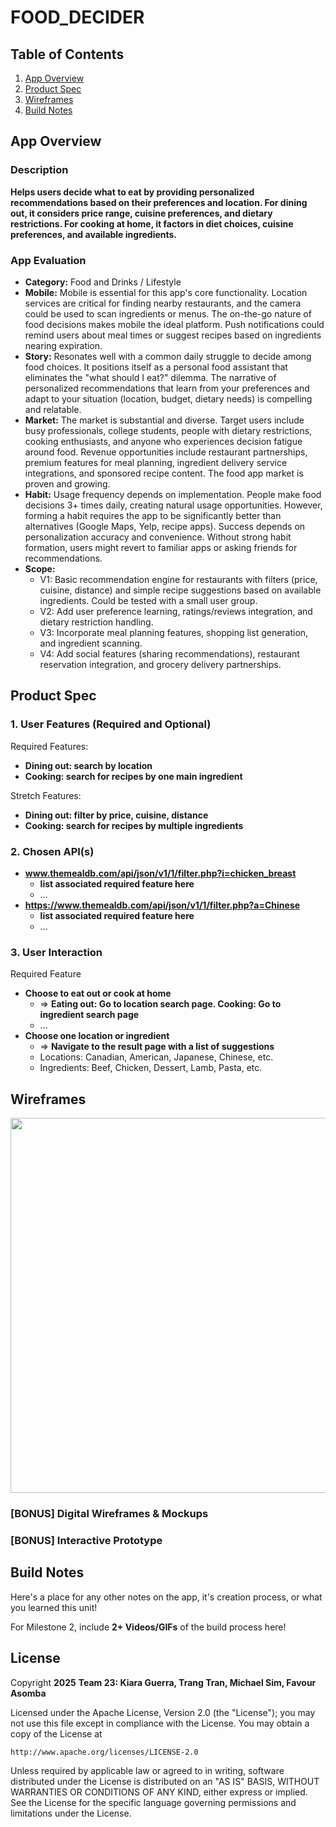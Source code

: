 # **FOOD_DECIDER**

## Table of Contents

1. [App Overview](#App-Overview)
1. [Product Spec](#Product-Spec)
1. [Wireframes](#Wireframes)
1. [Build Notes](#Build-Notes)

## App Overview

### Description 

**Helps users decide what to eat by providing personalized recommendations based on their preferences and location. For dining out, it considers price range, cuisine preferences, and dietary restrictions. For cooking at home, it factors in diet choices, cuisine preferences, and available ingredients.**

### App Evaluation

<!-- Evaluation of your app across the following attributes -->

- **Category:** Food and Drinks / Lifestyle
- **Mobile:** Mobile is essential for this app's core functionality. Location services are critical for finding nearby restaurants, and the camera could be used to scan ingredients or menus. The on-the-go nature of food decisions makes mobile the ideal platform. Push notifications could remind users about meal times or suggest recipes based on ingredients nearing expiration.
- **Story:** Resonates well with a common daily struggle to decide among food choices. It positions itself as a personal food assistant that eliminates the "what should I eat?" dilemma. The narrative of personalized recommendations that learn from your preferences and adapt to your situation (location, budget, dietary needs) is compelling and relatable.
- **Market:** The market is substantial and diverse. Target users include busy professionals, college students, people with dietary restrictions, cooking enthusiasts, and anyone who experiences decision fatigue around food. Revenue opportunities include restaurant partnerships, premium features for meal planning, ingredient delivery service integrations, and sponsored recipe content. The food app market is proven and growing.
- **Habit:** Usage frequency depends on implementation. People make food decisions 3+ times daily, creating natural usage opportunities. However, forming a habit requires the app to be significantly better than alternatives (Google Maps, Yelp, recipe apps). Success depends on personalization accuracy and convenience. Without strong habit formation, users might revert to familiar apps or asking friends for recommendations.
- **Scope:** 
    - V1: Basic recommendation engine for restaurants with filters (price, cuisine, distance) and simple recipe suggestions based on available ingredients. Could be tested with a small user group.
    - V2: Add user preference learning, ratings/reviews integration, and dietary restriction handling.
    - V3: Incorporate meal planning features, shopping list generation, and ingredient scanning.
    - V4: Add social features (sharing recommendations), restaurant reservation integration, and grocery delivery partnerships.

## Product Spec

### 1. User Features (Required and Optional)

Required Features:
<!-- V1: Basic recommendation engine for restaurants with filters (price, cuisine, distance) and simple recipe suggestions based on available ingredients. Could be tested with a small user group. -->

- **Dining out: search by location**
- **Cooking: search for recipes by one main ingredient**

Stretch Features:

- **Dining out: filter by price, cuisine, distance**
- **Cooking: search for recipes by multiple ingredients**

### 2. Chosen API(s)

- **www.themealdb.com/api/json/v1/1/filter.php?i=chicken_breast**
  - **list associated required feature here**
  - ...
- **https://www.themealdb.com/api/json/v1/1/filter.php?a=Chinese**
  - **list associated required feature here**
  - ...

### 3. User Interaction

Required Feature

- **Choose to eat out or cook at home**
  - => **Eating out: Go to location search page. Cooking: Go to ingredient search page**
  - ...
- **Choose one location or ingredient**
  - => **Navigate to the result page with a list of suggestions**
  - Locations: Canadian, American, Japanese, Chinese, etc.
  - Ingredients: Beef, Chicken, Dessert, Lamb, Pasta, etc.

## Wireframes

<!-- Add picture of your hand sketched wireframes in this section -->
<img src="YOUR_WIREFRAME_IMAGE_URL" width=600>

### [BONUS] Digital Wireframes & Mockups

### [BONUS] Interactive Prototype

## Build Notes

Here's a place for any other notes on the app, it's creation 
process, or what you learned this unit!  

For Milestone 2, include **2+ Videos/GIFs** of the build process here!

## License

Copyright **2025** **Team 23: Kiara Guerra, Trang Tran, Michael Sim, Favour Asomba**

Licensed under the Apache License, Version 2.0 (the "License");
you may not use this file except in compliance with the License.
You may obtain a copy of the License at

    http://www.apache.org/licenses/LICENSE-2.0

Unless required by applicable law or agreed to in writing, software
distributed under the License is distributed on an "AS IS" BASIS,
WITHOUT WARRANTIES OR CONDITIONS OF ANY KIND, either express or implied.
See the License for the specific language governing permissions and
limitations under the License.
